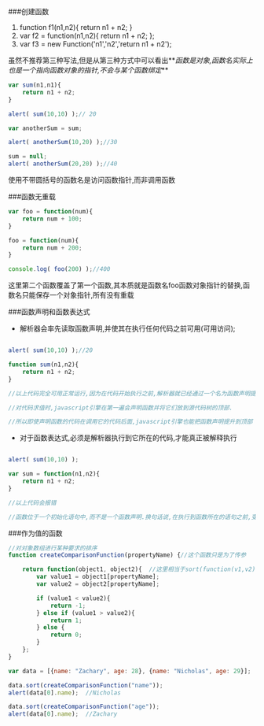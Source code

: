###创建函数
1. function f1(n1,n2){ return n1 + n2; }
2. var f2 = function(n1,n2){ return n1 + n2; };
3. var f3 = new Function('n1','n2','return n1 + n2');

虽然不推荐第三种写法,但是从第三种方式中可以看出**_函数是对象,函数名实际上也是一个指向函数对象的指针,不会与某个函数绑定_**

```javascript
var sum(n1,n1){
    return n1 + n2;
}

alert( sum(10,10) );// 20

var anotherSum = sum;

alert( anotherSum(10,20) );//30

sum = null;
alert( anotherSum(20,20) );//40
```

使用不带圆括号的函数名是访问函数指针,而非调用函数

###函数无重载
```javascript
var foo = function(num){
    return num + 100;
}

foo = function(num){
    return num + 200;
}

console.log( foo(200) );//400
```

这里第二个函数覆盖了第一个函数,其本质就是函数名foo函数对象指针的替换,函数名只能保存一个对象指针,所有没有重载

###函数声明和函数表达式
- 解析器会率先读取函数声明,并使其在执行任何代码之前可用(可用访问);

```javascript

alert( sum(10,10) );//20

function sum(n1,n2){
    return n1 + n2;
}

//以上代码完全可用正常运行,因为在代码开始执行之前,解析器就已经通过一个名为函数声明提升(function declaration hoisting)的过程,读取并将函数声明添加到执行环境中.

//对代码求值时,javascript引擎在第一遍会声明函数并将它们放到源代码树的顶部.

//所以即使声明函数的代码在调用它的代码后面,javascript引擎也能把函数声明提升到顶部

```

- 对于函数表达式,必须是解析器执行到它所在的代码,才能真正被解释执行

```javascript

alert( sum(10,10) );

var sum = function(n1,n2){
    return n1 + n2;
}

//以上代码会报错

//函数位于一个初始化语句中,而不是一个函数声明.换句话说,在执行到函数所在的语句之前,变量sum不会保存函数的引用指针

```

###作为值的函数
```javascript
//对对象数组进行某种要求的排序
function createComparisonFunction(propertyName) {//这个函数只是为了传参

    return function(object1, object2){  //这里相当于sort(function(v1,v2){})
        var value1 = object1[propertyName];
        var value2 = object2[propertyName];

        if (value1 < value2){
            return -1;
        } else if (value1 > value2){
            return 1;
        } else {
            return 0;
        }
    };
}

var data = [{name: "Zachary", age: 28}, {name: "Nicholas", age: 29}];

data.sort(createComparisonFunction("name"));
alert(data[0].name);  //Nicholas

data.sort(createComparisonFunction("age"));
alert(data[0].name);  //Zachary  
```


